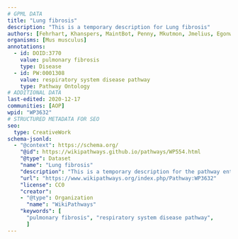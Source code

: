```yaml
---
# GPML DATA
title: "Lung fibrosis"
description: "This is a temporary description for Lung fibrosis"
authors: [Fehrhart, Khanspers, MaintBot, Penny, Mkutmon, Jmelius, Egonw, Laurent]
organisms: [Mus musculus]
annotations:
  - id: DOID:3770
    value: pulmonary fibrosis
    type: Disease
  - id: PW:0001308
    value: respiratory system disease pathway
    type: Pathway Ontology
# ADDITIONAL DATA
last-edited: 2020-12-17
communities: [AOP]
wpid: "WP3632"
# STRUCTURED METADATA FOR SEO
seo:
  type: CreativeWork
schema-jsonld:
  - "@context": https://schema.org/
    "@id": https://wikipathways.github.io/pathways/WP554.html
    "@type": Dataset
    "name": "Lung fibrosis"
    "description": "This is a temporary description for the pathway entitled: Lung fibrosis"
    "url": "https://www.wikipathways.org/index.php/Pathway:WP3632"
    "license": CC0
    "creator":
    - "@type": Organization
      "name": "WikiPathways"
    "keywords": [
      "pulmonary fibrosis", "respiratory system disease pathway",
      ]
---
```

